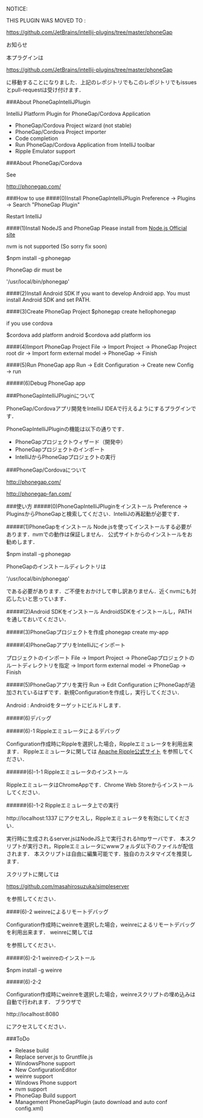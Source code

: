 NOTICE:

THIS PLUGIN WAS MOVED TO :

https://github.com/JetBrains/intellij-plugins/tree/master/phoneGap

お知らせ

本プラグインは

https://github.com/JetBrains/intellij-plugins/tree/master/phoneGap

に移動することになりました．上記のレポジトリでもこのレポジトリでもissuesとpull-requestは受け付けます．

###About PhoneGapIntelliJPlugin

IntelliJ Platform Plugin for PhoneGap/Cordova Application

* PhoneGap/Cordova Project wizard (not stable)
* PhoneGap/Cordova Project importer
* Code completion
* Run PhoneGap/Cordova Application from IntelliJ toolbar
* Ripple Emulator support

###About PhoneGap/Cordova

See

http://phonegap.com/

###How to use
####(0)Install PhoneGapIntelliJPlugin
Preference -> Plugins -> Search "PhoneGap Plugin"

Restart IntelliJ

####(1)Install NodeJS and PhoneGap
Please install from [Node.js Official site](http://nodejs.org/)

nvm is not supported (So sorry fix soon)

$npm install -g phonegap

PhoneGap dir must be

 '/usr/local/bin/phonegap'

####(2)Install Android SDK
If you want to develop Android app. You must install Android SDK and set PATH.

####(3)Create PhoneGap Project
$phonegap create hellophonegap

if you use cordova

$cordova add platform android
$cordova add platform ios

####(4)Import PhoneGap Project
File -> Import Project -> PhoneGap Project root dir -> Import form external model -> PhoneGap -> Finish

####(5)Run PhoneGap app
Run -> Edit Configuration -> Create new Config -> run

#####(6)Debug PhoneGap app

###PhoneGapIntelliJPluginについて

PhoneGap/Cordovaアプリ開発をIntelliJ IDEAで行えるようにするプラグインです．

PhoneGapIntelliJPluginの機能は以下の通りです．

* PhoneGapプロジェクトウィザード（開発中）
* PhoneGapプロジェクトのインポート
* IntelliJからPhoneGapプロジェクトの実行

###PhoneGap/Cordovaについて

http://phonegap.com/

http://phonegap-fan.com/

###使い方
#####(0)PhoneGapIntelliJPluginをインストール
Preference -> PluginsからPhoneGapと検索してください．IntelliJの再起動が必要です．

#####(1)PhoneGapをインストール
Node.jsを使ってインストールする必要があります．nvmでの動作は保証しません．
公式サイトからのインストールをお勧めします．

$npm install -g phonegap

PhoneGapのインストールディレクトリは

 '/usr/local/bin/phonegap'

である必要があります．ご不便をおかけして申し訳ありません．近くnvmにも対応したいと思っています．

#####(2)Android SDKをインストール
AndroidSDKをインストールし，PATHを通しておいてください．

#####(3)PhoneGapプロジェクトを作成
phonegap create my-app

#####(4)PhoneGapアプリをIntelliJにインポート

プロジェクトのインポート
File -> Import Project -> PhoneGapプロジェクトのルートディレクトリを指定 -> Import form external model -> PhoneGap -> Finish

#####(5)PhoneGapアプリを実行
Run -> Edit Configuration
にPhoneGapが追加されているはずです．新規Configurationを作成し，実行してください．

Android : Androidをターゲットにビルドします．

#####(6)デバッグ

#####(6)-1 Rippleエミュレータによるデバッグ

Configuration作成時にRippleを選択した場合，Rippleエミュレータを利用出来ます．
Rippleエミュレータに関しては
[Apache Ripple公式サイト](http://ripple.incubator.apache.org/)
を参照してください．

######(6)-1-1 Rippleエミュレータのインストール

RippleエミュレータはChromeAppです．Chrome Web Storeからインストールしてください．

######(6)-1-2 Rippleエミュレータ上での実行

http://localhost:1337
にアクセスし，Rippleエミュレータを有効にしてください．

実行時に生成されるserver.jsはNodeJS上で実行されるhttpサーバです．
本スクリプトが実行され，Rippleエミュレータにwwwフォルダ以下のファイルが配信されます．
本スクリプトは自由に編集可能です．独自のカスタマイズを推奨します．

スクリプトに関しては

https://github.com/masahirosuzuka/simpleserver

を参照してください．

####(6)-2 weinreによるリモートデバッグ

Configuration作成時にweinreを選択した場合，weinreによるリモートデバッグを利用出来ます．
weinreに関しては

を参照してください．

#####(6)-2-1 weinreのインストール

$npm install -g weinre

#####(6)-2-2

Configuration作成時にweinreを選択した場合，weinreスクリプトの埋め込みは自動で行われます．
ブラウザで

http://localhost:8080

にアクセスしてください．

###ToDo

* Release build
* Replace server.js to Gruntfile.js
* WindowsPhone support
* New ConfigurationEditor
* weinre support
* Windows Phone support
* nvm support
* PhoneGap Build support
* Management PhoneGapPlugin (auto download and auto conf config.xml)
